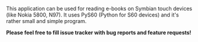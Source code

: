 This application can be used for reading e-books on Symbian touch devices (like Nokia 5800, N97). It uses PyS60 (Python for S60 devices) and it's rather small and simple program.

**Please feel free to fill issue tracker with bug reports and feature requests!**